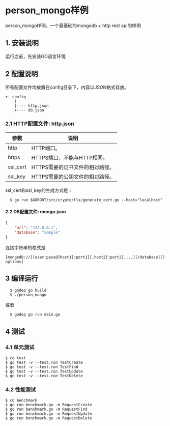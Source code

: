 # person_mongo样例

person_mongo样例，一个最基础的mongodb + http rest api的样例

## 1. 安装说明

运行之前，先安装GO语言环境

## 2 配置说明

所有配置文件均放置在config目录下，内容以JSON格式存放。

```
+- config
    |
    |---- http.json
    +---- db.json
```

### 2.1 HTTP配置文件: http.json

参数       | 说明
-------- | ------------------
http     | HTTP端口。
https    | HTTPS端口，不能与HTTP相同。
ssl_cert | HTTPS需要的证书文件的相对路径。
ssl_key  | HTTPS需要的公钥文件的相对路径。

ssl_cert和ssl_key的生成方式是：

```
  $ go run $GOROOT/src/crypto/tls/generate_cert.go --host="localhost"
```

#### 2.2 DB配置文件: mongo.json

```json
{
	"url": "127.0.0.1",
	"database": "sample"
}
```

连接字符串的格式是

`[mongodb://][user:pass@]host1[:port1][,host2[:port2],...][/database][?options]`

## 3 编译运行

```
  $ godep go build
  $ ./person_mongo
```

或者

```
  $ godep go run main.go
```

## 4 测试

### 4.1 单元测试

	$ cd test
	$ go test -v --test.run TestCreate
	$ go test -v --test.run TestFind
	$ go test -v --test.run TestUpdate
	$ go test -v --test.run TestDelete

### 4.2 性能测试

	$ cd benchmark
	$ go run benchmark.go -m RequestCreate
	$ go run benchmark.go -m RequestFind
	$ go run benchmark.go -m RequestUpdate
	$ go run benchmark.go -m RequestDelete
